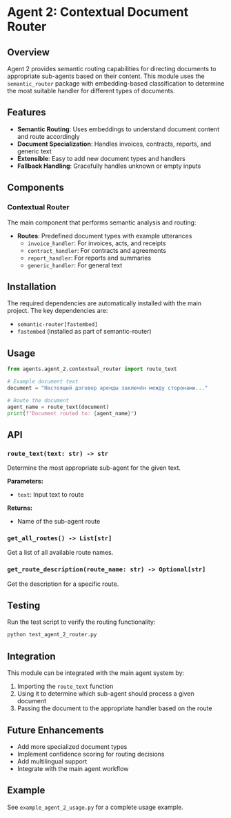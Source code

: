 
# Agent 2: Contextual Document Router

## Overview

Agent 2 provides semantic routing capabilities for directing documents to appropriate sub-agents based on their content. This module uses the `semantic_router` package with embedding-based classification to determine the most suitable handler for different types of documents.

## Features

- **Semantic Routing**: Uses embeddings to understand document content and route accordingly
- **Document Specialization**: Handles invoices, contracts, reports, and generic text
- **Extensible**: Easy to add new document types and handlers
- **Fallback Handling**: Gracefully handles unknown or empty inputs

## Components

### Contextual Router

The main component that performs semantic analysis and routing:

- **Routes**: Predefined document types with example utterances
  - `invoice_handler`: For invoices, acts, and receipts
  - `contract_handler`: For contracts and agreements
  - `report_handler`: For reports and summaries
  - `generic_handler`: For general text

## Installation

The required dependencies are automatically installed with the main project. The key dependencies are:

- `semantic-router[fastembed]`
- `fastembed` (installed as part of semantic-router)

## Usage

```python
from agents.agent_2.contextual_router import route_text

# Example document text
document = "Настоящий договор аренды заключён между сторонами..."

# Route the document
agent_name = route_text(document)
print(f"Document routed to: {agent_name}")
```

## API

### `route_text(text: str) -> str`

Determine the most appropriate sub-agent for the given text.

**Parameters:**
- `text`: Input text to route

**Returns:**
- Name of the sub-agent route

### `get_all_routes() -> List[str]`

Get a list of all available route names.

### `get_route_description(route_name: str) -> Optional[str]`

Get the description for a specific route.

## Testing

Run the test script to verify the routing functionality:

```bash
python test_agent_2_router.py
```

## Integration

This module can be integrated with the main agent system by:

1. Importing the `route_text` function
2. Using it to determine which sub-agent should process a given document
3. Passing the document to the appropriate handler based on the route

## Future Enhancements

- Add more specialized document types
- Implement confidence scoring for routing decisions
- Add multilingual support
- Integrate with the main agent workflow

## Example

See `example_agent_2_usage.py` for a complete usage example.

